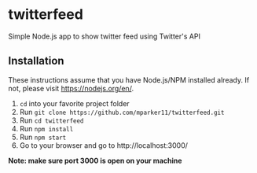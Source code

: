 # twitterfeed
Simple Node.js app to show twitter feed using Twitter's API

## Installation
These instructions assume that you have Node.js/NPM installed already. If not, please visit https://nodejs.org/en/.

1. `cd` into your favorite project folder
2. Run `git clone https://github.com/mparker11/twitterfeed.git`
3. Run `cd twitterfeed`
4. Run `npm install`
5. Run `npm start`
6. Go to your browser and go to http://localhost:3000/

**Note: make sure port 3000 is open on your machine**
